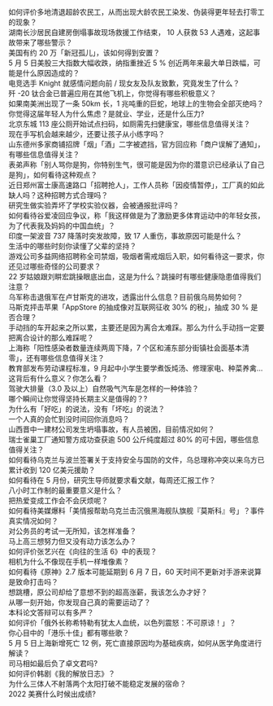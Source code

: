 如何评价多地清退超龄农民工，从而出现大龄农民工染发、伪装得更年轻去打零工的现象？  
湖南长沙居民自建房倒塌事故现场救援工作结束， 10 人获救 53 人遇难，这起事故带来了哪些警示？  
美国有约 20 万「新冠孤儿」，该如何得到安置？  
5 月 5 日美股三大指数大幅收跌，纳指重挫近 5 % 创近两年来最大单日跌幅，可能是什么原因造成的？  
电竞选手 Knight 就感情问题向前 / 现女友及队友致歉，究竟发生了什么？  
歼 -20 钛合金已普遍应用在其他飞机上，你觉得有哪些积极意义？  
如果南美洲出现了一条 50km 长，1 兆吨重的巨蛇，地球上的生物会全部灭绝吗？  
你觉得这届年轻人为什么焦虑？是就业、学业，还是什么压力?  
北京东城 113 座公厕开始试点扫码，如厕需先扫健康宝，哪些信息值得关注？  
现在手写机会越来越少，还要让孩子从小练字吗？  
山东德州多家商铺招牌「烟」「酒」二字被遮挡，官方回应称「商户误解了通知」，有哪些信息值得关注？  
表弟声称「别人骂你是狗，你特别生气，很可能是因为你的潜意识已经承认了自己是狗」，如何看待这种观点？  
近日郑州富士康高速路口「招聘抢人」，工作人员称「因疫情暂停」，工厂真的如此缺人吗？这种招聘方式合理吗？  
研究生做实验弄坏了学校实验仪器，会被通报批评吗？  
如何看待谷爱凌回应争议，称「我这样做是为了激励更多体育运动中的年轻女孩，为了代表我及妈妈的中国血统」？  
印度一架波音 737 降落时突发故障，致 17 人重伤，事故原因可能是什么？  
生活中的哪些时刻你读懂了父辈的坚持？  
游戏公司多益网络招聘称全司禁烟，吸烟者需戒烟后入职，如何看待这一要求，你还见过哪些奇怪的公司要求？  
22 岁姑娘跟刘畊宏跳操眼底出血，这是为什么？跳操时有哪些健康隐患值得我们注意？  
乌军称击退俄军在卢甘斯克的进攻，透露出什么信息？目前俄乌局势如何？  
马斯克抨击苹果「AppStore 的抽成像对互联网征收 30% 的税」，抽成 30 % 是否合理？  
手动挡的车开起来之所以累，主要还是因为离合太难踩。那么为什么手动挡一定要把离合设计的那么难踩呢？  
上海称「阳性感染者数量连续两周下降，7 个区和浦东部分街镇社会面基本清零」，还有哪些信息值得关注？  
教育部发布劳动课程标准，9 月起中小学生要学煮饭炖汤、修理家电、种菜养禽…这背后有什么意义？你怎么看？  
驾驶大排量（3.0 及以上）自然吸气汽车是怎样的一种体验？  
哪个瞬间让你觉得坚持长期主义是值得的？?  
为什么有「好吃」的说法，没有「坏吃」的说法？  
一个人真的会忙到没时间回你消息吗？  
山西晋中一建材公司发生坍塌事故，有人员被困，目前情况如何？  
瑞士雀巢工厂通知警方成功查获逾 500 公斤纯度超过 80% 的可卡因，哪些信息值得关注？  
如何看待乌克兰与波兰签署关于支持安全与国防的文件，乌总理称冲突以来乌方已累计收到 120 亿美元援助？  
如何看待在 5 月份，研究生导师就要求看文献，每周还汇报工作？  
八小时工作制的最重要意义是什么？  
把热爱变成工作会不会厌烦呢？  
如何看待美媒爆料「美情报帮助乌克兰击沉俄黑海舰队旗舰『莫斯科』号」？事件真实情况如何？  
对公务员的考试一无所知，该怎样准备？  
马上高三想努力但又没有动力该怎么办？  
如何评价张艺兴在《向往的生活 6》中的表现？  
相机为什么不像现在手机一样堆像素？  
如何看待《原神》2.7 版本可能延期到 6 月 7 日，60 天时间不更新对手游来说算是致命打击吗？  
想跳槽，原公司却给了意想不到的超高涨薪，我该怎么办才好？  
从哪一刻开始，你发现自己真的需要运动了？  
本科论文答辩可以有多严？  
如何评价「俄外长称希特勒有犹太人血统，以色列震怒：不可原谅！」？  
你心目中的「港乐十佳」都有哪些歌？  
5 月 5 日上海新增死亡 12 例，死亡直接原因均为基础疾病，如何从医学角度进行解读？  
司马相如最后负了卓文君吗?  
如何评价韩剧《我的解放日志》？  
为什么三体人不射落两个太阳打破不能稳定发展的宿命？  
2022 美赛什么时候出成绩?  
